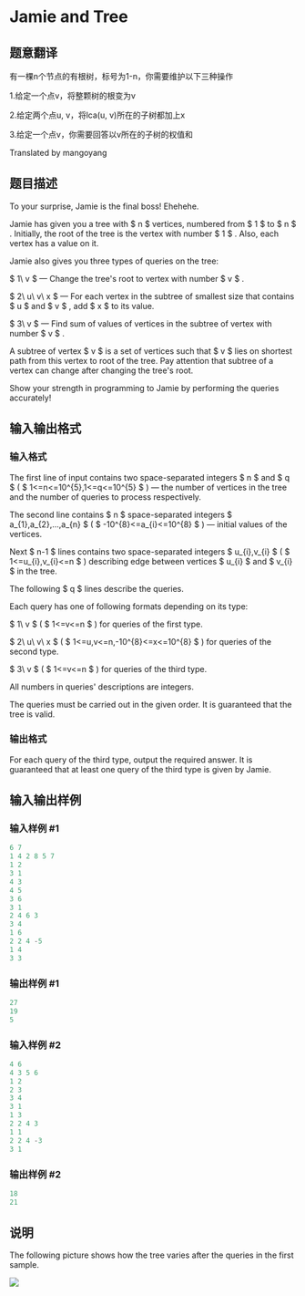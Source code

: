 # Jamie and Tree

## 题意翻译

有一棵n个节点的有根树，标号为1-n，你需要维护以下三种操作

1.给定一个点v，将整颗树的根变为v

2.给定两个点u, v，将lca(u, v)所在的子树都加上x

3.给定一个点v，你需要回答以v所在的子树的权值和

Translated by mangoyang 

## 题目描述

To your surprise, Jamie is the final boss! Ehehehe.

Jamie has given you a tree with $ n $ vertices, numbered from $ 1 $ to $ n $ . Initially, the root of the tree is the vertex with number $ 1 $ . Also, each vertex has a value on it.

Jamie also gives you three types of queries on the tree:

$ 1\ v $ — Change the tree's root to vertex with number $ v $ .

$ 2\ u\ v\ x $ — For each vertex in the subtree of smallest size that contains $ u $ and $ v $ , add $ x $ to its value.

$ 3\ v $ — Find sum of values of vertices in the subtree of vertex with number $ v $ .

A subtree of vertex $ v $ is a set of vertices such that $ v $ lies on shortest path from this vertex to root of the tree. Pay attention that subtree of a vertex can change after changing the tree's root.

Show your strength in programming to Jamie by performing the queries accurately!

## 输入输出格式

### 输入格式

The first line of input contains two space-separated integers $ n $ and $ q $ ( $ 1<=n<=10^{5},1<=q<=10^{5} $ ) — the number of vertices in the tree and the number of queries to process respectively.

The second line contains $ n $ space-separated integers $ a_{1},a_{2},...,a_{n} $ ( $ -10^{8}<=a_{i}<=10^{8} $ ) — initial values of the vertices.

Next $ n-1 $ lines contains two space-separated integers $ u_{i},v_{i} $ ( $ 1<=u_{i},v_{i}<=n $ ) describing edge between vertices $ u_{i} $ and $ v_{i} $ in the tree.

The following $ q $ lines describe the queries.

Each query has one of following formats depending on its type:

$ 1\ v $ ( $ 1<=v<=n $ ) for queries of the first type.

$ 2\ u\ v\ x $ ( $ 1<=u,v<=n,-10^{8}<=x<=10^{8} $ ) for queries of the second type.

$ 3\ v $ ( $ 1<=v<=n $ ) for queries of the third type.

All numbers in queries' descriptions are integers.

The queries must be carried out in the given order. It is guaranteed that the tree is valid.

### 输出格式

For each query of the third type, output the required answer. It is guaranteed that at least one query of the third type is given by Jamie.

## 输入输出样例

### 输入样例 #1

```cpp
6 7
1 4 2 8 5 7
1 2
3 1
4 3
4 5
3 6
3 1
2 4 6 3
3 4
1 6
2 2 4 -5
1 4
3 3

```
### 输出样例 #1

```cpp
27
19
5

```
### 输入样例 #2

```cpp
4 6
4 3 5 6
1 2
2 3
3 4
3 1
1 3
2 2 4 3
1 1
2 2 4 -3
3 1

```
### 输出样例 #2

```cpp
18
21

```
## 说明

The following picture shows how the tree varies after the queries in the first sample.

![](https://cdn.luogu.com.cn/upload/vjudge_pic/CF916E/9b296178af98e90dbbac00c785fb2ed88745e7bd.png)

